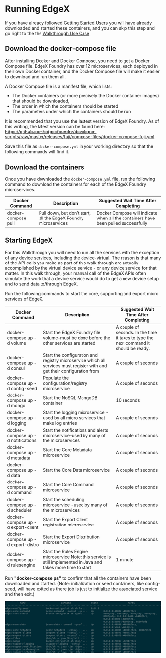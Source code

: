 # Running EdgeX

If you have already followed
[Getting Started Users](../getting-started/Ch-GettingStartedUsers.md)
 you will have
already downloaded and started these containers, and you can skip this
step and go right to the the [Walkthrough Use Case](./Ch-WalkthroughUseCase.md)

## Download the docker-compose file

After installing Docker and Docker Compose, you need to get a Docker
Compose file. EdgeX Foundry has over 12 microservices, each deployed in
their own Docker container, and the Docker Compose file will make it
easier to download and run them all.

A Docker Compose file is a manifest file, which lists:

-   The Docker containers (or more precisely the Docker container
    images) that should be downloaded,
-   The order in which the containers should be started
-   The parameters under which the containers should be run

It is recommended that you use the lastest version of EdgeX Foundry. As
of this writing, the latest version can be found here:
<https://github.com/edgexfoundry/developer-scripts/raw/master/releases/fuji/compose-files/docker-compose-fuji.yml>

Save this file as `docker-compose.yml` in your working directory so that
the following commands will find it.

## Download the containers

Once you have downloaded the `docker-compose.yml` file, run the
following command to download the containers for each of the EdgeX
Foundry microservices.

|Docker Command	|Description	| Suggested Wait Time After Completing|
| --- | --- | --- |
|docker-compose pull |	Pull down, but don’t start, all the EdgeX Foundry microservices |	Docker Compose will indicate when all the containers have been pulled successfully|

## Starting EdgeX

For this Walkthrough you will need to run all the services with the
exception of any device services, including the device-virtual. The
reason is that many of the API calls you make as part of this walk
through are actually accomplished by the virtual device service - or any
device service for that matter. In this walk through, your manual call
of the EdgeX APIs often simulate the work that a device service would do
to get a new device setup and to send data to/through EdgeX.

Run the following commands to start the core, supporting and export
micro services of EdgeX.

|Docker Command	|Description|	Suggested Wait Time After Completing|
| --- | --- | --- |
|docker-compose up -d volume	| Start the EdgeX Foundry file volume–must be done before the other services are started |	A couple of seconds. In the time it takes to type the next command it should be ready. |
|docker-compose up -d consul	|Start the configuration and registry microservice which all services must register with and get their configuration from	|A couple of seconds
|docker-compose up -d config-seed|	Populate the configuration/registry microservice	|A couple of seconds|
|docker-compose up -d mongo|	Start the NoSQL MongoDB container	|10 seconds|
|docker-compose up -d logging|	Start the logging microservice - used by all micro services that make log entries	|A couple of seconds|
|docker-compose up -d notifications|	Start the notifications and alerts microservice–used by many of the microservices	|A couple of seconds|
|docker-compose up -d metadata|	Start the Core Metadata microservice	|A couple of seconds|
|docker-compose up -d data|	Start the Core Data microservice	|A couple of seconds|
|docker-compose up -d command|	Start the Core Command microservice	|A couple of seconds|
|docker-compose up -d scheduler|	Start the scheduling microservice -used by many of the microservices	|A couple of seconds|
|docker-compose up -d export-client|	Start the Export Client registration microservice	|A couple of seconds|
|docker-compose up -d export-distro|	Start the Export Distribution microservice	|A couple of seconds|
|docker-compose up -d rulesengine|	Start the Rules Engine microservice Note: this service is still implemented in Java and takes more time to start	|1 minute|

Run **"docker-compose ps"** to confirm that all the containers have
been downloaded and started. (Note: initialization or seed containers,
like config-seed, will have exited as there job is just to initialize
the associated service and then exit.)

![image](EdgeX_WalkthroughDockerProcesses.png)


